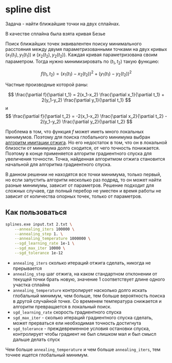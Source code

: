 # spline dist

Задача - найти ближайшие точки на двух сплайнах.

В качестве сплайна была взята кривая Безье

Поиск ближайших точек эквивалентен поиску минимального расстояния между двумя параметризованными точками на двух кривых $(x_1(t_1), y_1(t_1))$ и $(x_2(t_2), y_2(t_2))$. Каждая кривая параметризована своим параметром. Тогда нужно минимизировать по  $(t_1, t_2)$ такую функцию:

$$
f(t_1, t_2) = (x_1(t_1)-x_2(t_2))^2 + (y_1(t_1)-y_2(t_2))^2
$$

Частные производные которой раны:

$$
\frac{\partial f}{\partial t_1} = 2(x_1-x_2) \frac{\partial x_1}{\partial t_1} + 2(y_1-y_2) \frac{\partial y_1}{\partial t_1}
$$
и
$$
\frac{\partial f}{\partial t_2} = -2(x_1-x_2) \frac{\partial x_2}{\partial t_2} - 2(y_1-y_2) \frac{\partial y_2}{\partial t_2}
$$

Проблема в том, что функция $f$ может иметь много локальных минимумов. Поэтому для поиска глобального минимума выбран [алгоритм имитации отжига](https://ru.wikipedia.org/wiki/%D0%90%D0%BB%D0%B3%D0%BE%D1%80%D0%B8%D1%82%D0%BC_%D0%B8%D0%BC%D0%B8%D1%82%D0%B0%D1%86%D0%B8%D0%B8_%D0%BE%D1%82%D0%B6%D0%B8%D0%B3%D0%B0). Но его недостаток в том, что он в локальной близости от минимума долго сходится, от чего точность понижается. Поэтому в конце применяется алгоритм градиентного спуска для увеличения точности. Точка, найденная алгоритмом отжига становится начальной для алгоритма градиентного спуска.

В данном решении не находятся все точки минимума, только первый, но если запустить алгоритм несколько раз подряд, то он может найти разные минимумы, зависит от параметров. Решение подходит для сложных случаев, где полный перебор не уместен и время работы не зависит от количества опорных точек, только от параметров.

## Как пользоваться 

```bash
splines.exe input.txt 2.txt \
    --annealing_iters 100000 \
    --annealing_step 1. \
    --annealing_temperature 1000000 \
    --sgd_learning_rate 1e-1 \
    --sgd_max_iter 10000 \
    --sgd_tolerance 1e-12
```

* `annealing_iters` сколько итераций отжига сделать, никогда не прерывается
* `annealing_step` шаг отжига, на каком стандартном отклонении от текущей точки брать новую, значение 1 соответствует длине одного участка сплайна
* `annealing_temperature` контролирует насколько долго искать глобальный минимум, чем больше, тем больше вероятность поиска в другой случайной точке. Со временем температура снижается и алгоритм превращается в локальный поиск. 
* `sgd_learning_rate` скорость градиентного спуска
* `sgd_max_iter` - сколько итераций градиентного спуска сделать, может прерваться ели необходимая точность достигнута
* `sgd_tolerance` - преждевременное условия остановки спуска, контролирует чтобы градиент не был слишком мал и был смысл дальше делать спуск

Чем больше `annealing_temperature` и чем больше `annealing_iters`, тем точнее ищется глобальный минимум. 